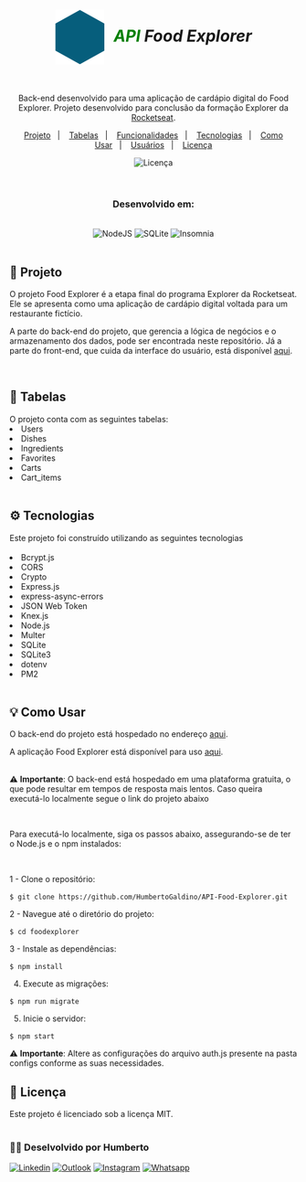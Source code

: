 <h1 align="center" style="font-style: italic;">
  <img alt="Logo do Food Explorer" src="./src/assets/favicon.svg" style="vertical-align: middle; margin-right: 10px;">
  <span style="color: green; font-style: italic;">API</span> Food Explorer 
</h1>

<br>

<p align="center">
    Back-end desenvolvido para uma aplicação de cardápio digital do Food Explorer. Projeto desenvolvido para conclusão da formação Explorer da <a href="https://www.rocketseat.com.br/" target="_blank">Rocketseat</a>. 
</p>

<p align="center">
  <a href="#projeto">Projeto</a>&nbsp;&nbsp;&nbsp;|&nbsp;&nbsp;&nbsp;
  <a href="#tabelas">Tabelas</a>&nbsp;&nbsp;&nbsp;|&nbsp;&nbsp;&nbsp;
  <a href="#funcionalidades">Funcionalidades</a>&nbsp;&nbsp;&nbsp;|&nbsp;&nbsp;&nbsp;
  <a href="#tecnologias">Tecnologias</a>&nbsp;&nbsp;&nbsp;|&nbsp;&nbsp;&nbsp;
  <a href="#como-usar">Como Usar</a>&nbsp;&nbsp;&nbsp;|&nbsp;&nbsp;&nbsp;
  <a href="#usuarios">Usuários</a>&nbsp;&nbsp;&nbsp;|&nbsp;&nbsp;&nbsp;
  <a href="#licenca">Licença</a>
</p>
<p align="center">
  <img alt="Licença" src="https://img.shields.io/static/v1?label=license&message=MIT&color=49AA26&labelColor=000000">
</p>

<br>
<h3 align="center">Desenvolvido em: </h3>
<br>
<div align="center">
    <img alt="NodeJS"src="https://img.shields.io/badge/node.js-6DA55F?style=for-the-badge&logo=node.js&logoColor=white">
    <img alt="SQLite" src="https://img.shields.io/badge/SQLite-000?style=for-the-badge&logo=sqlite&logoColor=07405E">
    <img alt="Insomnia" src="https://img.shields.io/badge/Insomnia-5849be?style=for-the-badge&logo=Insomnia&logoColor=white">
</div>
<br>

<h2 id="projeto">📁 Projeto</h2>
<p>
    O projeto Food Explorer é a etapa final do programa Explorer da Rocketseat. Ele se apresenta como uma aplicação de cardápio digital voltada para um restaurante fictício.
</p>
<p>
    A parte do back-end do projeto, que gerencia a lógica de negócios e o armazenamento dos dados, pode ser encontrada neste repositório. Já a parte do front-end, que cuida da interface do usuário, está disponível <a href="https://github.com/HumbertoGaldino/Food-Explorer-Front-End" target="_blank">aqui</a>.
</p>
<br>

<h2 id="tabelas">📃 Tabelas</h2>
O projeto conta com as seguintes tabelas:

<li>Users</li>
<li>Dishes</li>
<li>Ingredients</li>
<li>Favorites</li>
<li>Carts</li>
<li>Cart_items</li>
<br>

<h2 id="tecnologias">⚙️ Tecnologias</h2>
Este projeto foi construído utilizando as seguintes tecnologias
<br>
<br>
<li>Bcrypt.js</li>
<li>CORS</li>
<li>Crypto</li>
<li>Express.js</li>
<li>express-async-errors</li>
<li>JSON Web Token</li>
<li>Knex.js</li>
<li>Node.js</li>
<li>Multer</li>
<li>SQLite</li>
<li>SQLite3</li>
<li>dotenv</li>
<li>PM2</li>
<br>

<h2 id="como-usar">💡 Como Usar</h2>

O back-end do projeto está hospedado no endereço <a href="https://api-food-explorer-5hcc.onrender.com" target="_blank">aqui</a>. 

A aplicação Food Explorer está disponível para uso <a href="https://food-explorer-humberto.netlify.app/" target="_blank">aqui</a>. 
<br>
<br>
<p>
  ⚠️ <strong>Importante</strong>: O back-end está hospedado em uma plataforma gratuita, o que pode resultar em tempos de resposta mais lentos. Caso queira executá-lo localmente segue o link do projeto abaixo
</p>
<br>

<p>
Para executá-lo localmente, siga os passos abaixo, assegurando-se de ter o Node.js e o npm instalados:
</p>
<br>

1 - Clone o repositório:

```
$ git clone https://github.com/HumbertoGaldino/API-Food-Explorer.git
```
2 - Navegue até o diretório do projeto:

```
$ cd foodexplorer
```

3 - Instale as dependências:

```
$ npm install
```

4. Execute as migrações:

```
$ npm run migrate
```

5. Inicie o servidor:

```
$ npm start
```

<p>
  ⚠️ <strong>Importante</strong>: Altere as configurações do arquivo auth.js presente na pasta configs conforme as suas necessidades.
</p>


<h2 id="licenca">📝 Licença</h2>
Este projeto é licenciado sob a licença MIT.
<br>
<br>

<h3>👨‍💻 Deselvolvido por Humberto</h3>

[![Linkedin](https://img.shields.io/badge/LinkedIn-512BD4?style=for-the-badge&logo=linkedin&logoColor=white)](humberto.galdino@live.com)
[![Outlook](https://img.shields.io/badge/Outlook-0078D4?style=for-the-badge&logo=microsoftoutlook&logoColor=white>)](https://www.digitalhouse.com/br)
[![Instagram](https://img.shields.io/badge/Instagram-E4405F?style=for-the-badge&logo=instagram&logoColor=white)](https://www.instagram.com/humberto.galdino/)
[![Whatsapp](https://img.shields.io/badge/WhatsApp-25D366?style=for-the-badge&logo=whatsapp&logoColor=white)](https://wa.me/5562999742142?text=Ol%C3%A1+Humberto%2C+visualizei+seu+perfil+no+GitHub)

